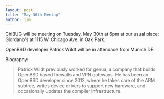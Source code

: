 ```yaml
---
layout: post
title: "May 30th Meetup"
author: jim
---
```

ChiBUG will be meeting on Tuesday, May 30th at 6pm at our usual place:
Giordano's at 1115 W. Chicago Ave. in Oak Park. 

OpenBSD developer Patrick Wildt will be in attendace from Munich DE.

Biography: 
> Patrick Wildt previously worked for genua, a company that builds OpenBSD based firewalls and VPN gateways. He has been an OpenBSD developer since 2012, where he takes care of the ARM subtree, writes device drivers to support new hardware, and occasionally updates the compiler infrastructure.

